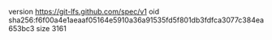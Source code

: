 version https://git-lfs.github.com/spec/v1
oid sha256:f6f00a4e1aeaaf05164e5910a36a91535fd5f801db3fdfca3077c384ea653bc3
size 3161
